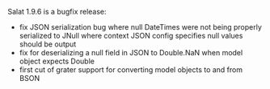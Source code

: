 Salat 1.9.6 is a bugfix release:

- fix JSON serialization bug where null DateTimes were not being properly serialized to JNull where context JSON config
 specifies null values should be output
- fix for deserializing a null field in JSON to Double.NaN when model object expects Double
- first cut of grater support for converting model objects to and from BSON